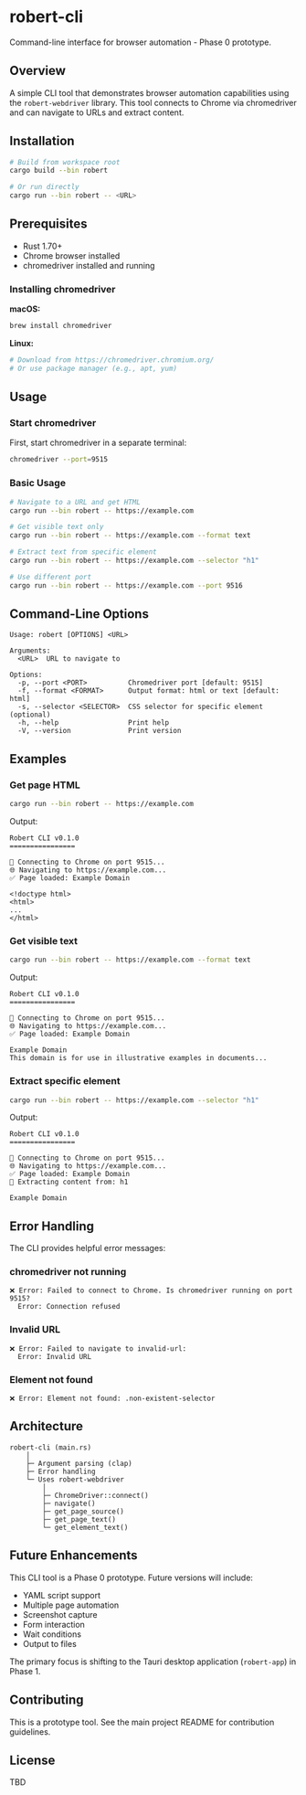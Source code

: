 # robert-cli

Command-line interface for browser automation - Phase 0 prototype.

## Overview

A simple CLI tool that demonstrates browser automation capabilities using the `robert-webdriver` library. This tool connects to Chrome via chromedriver and can navigate to URLs and extract content.

## Installation

```bash
# Build from workspace root
cargo build --bin robert

# Or run directly
cargo run --bin robert -- <URL>
```

## Prerequisites

- Rust 1.70+
- Chrome browser installed
- chromedriver installed and running

### Installing chromedriver

**macOS:**
```bash
brew install chromedriver
```

**Linux:**
```bash
# Download from https://chromedriver.chromium.org/
# Or use package manager (e.g., apt, yum)
```

## Usage

### Start chromedriver

First, start chromedriver in a separate terminal:

```bash
chromedriver --port=9515
```

### Basic Usage

```bash
# Navigate to a URL and get HTML
cargo run --bin robert -- https://example.com

# Get visible text only
cargo run --bin robert -- https://example.com --format text

# Extract text from specific element
cargo run --bin robert -- https://example.com --selector "h1"

# Use different port
cargo run --bin robert -- https://example.com --port 9516
```

## Command-Line Options

```
Usage: robert [OPTIONS] <URL>

Arguments:
  <URL>  URL to navigate to

Options:
  -p, --port <PORT>          Chromedriver port [default: 9515]
  -f, --format <FORMAT>      Output format: html or text [default: html]
  -s, --selector <SELECTOR>  CSS selector for specific element (optional)
  -h, --help                 Print help
  -V, --version              Print version
```

## Examples

### Get page HTML
```bash
cargo run --bin robert -- https://example.com
```

Output:
```
Robert CLI v0.1.0
================

🔌 Connecting to Chrome on port 9515...
🌐 Navigating to https://example.com...
✅ Page loaded: Example Domain

<!doctype html>
<html>
...
</html>
```

### Get visible text
```bash
cargo run --bin robert -- https://example.com --format text
```

Output:
```
Robert CLI v0.1.0
================

🔌 Connecting to Chrome on port 9515...
🌐 Navigating to https://example.com...
✅ Page loaded: Example Domain

Example Domain
This domain is for use in illustrative examples in documents...
```

### Extract specific element
```bash
cargo run --bin robert -- https://example.com --selector "h1"
```

Output:
```
Robert CLI v0.1.0
================

🔌 Connecting to Chrome on port 9515...
🌐 Navigating to https://example.com...
✅ Page loaded: Example Domain
📍 Extracting content from: h1

Example Domain
```

## Error Handling

The CLI provides helpful error messages:

### chromedriver not running
```
❌ Error: Failed to connect to Chrome. Is chromedriver running on port 9515?
  Error: Connection refused
```

### Invalid URL
```
❌ Error: Failed to navigate to invalid-url:
  Error: Invalid URL
```

### Element not found
```
❌ Error: Element not found: .non-existent-selector
```

## Architecture

```
robert-cli (main.rs)
    │
    ├─ Argument parsing (clap)
    ├─ Error handling
    └─ Uses robert-webdriver
        │
        ├─ ChromeDriver::connect()
        ├─ navigate()
        ├─ get_page_source()
        ├─ get_page_text()
        └─ get_element_text()
```

## Future Enhancements

This CLI tool is a Phase 0 prototype. Future versions will include:

- YAML script support
- Multiple page automation
- Screenshot capture
- Form interaction
- Wait conditions
- Output to files

The primary focus is shifting to the Tauri desktop application (`robert-app`) in Phase 1.

## Contributing

This is a prototype tool. See the main project README for contribution guidelines.

## License

TBD
